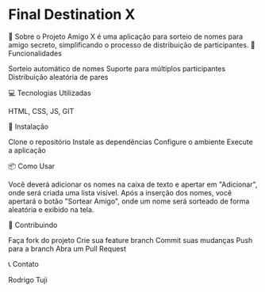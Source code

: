 # Final Destination X
📌 Sobre o Projeto
Amigo X é uma aplicação para sorteio de nomes para amigo secreto, simplificando o processo de distribuição de participantes.
🚀 Funcionalidades

Sorteio automático de nomes
Suporte para múltiplos participantes
Distribuição aleatória de pares

💻 Tecnologias Utilizadas

HTML, CSS, JS, GIT

🔧 Instalação

Clone o repositório
Instale as dependências
Configure o ambiente
Execute a aplicação

📦 Como Usar

Você deverá adicionar os nomes na caixa de texto e apertar em "Adicionar", onde será criada uma lista visível. Após a inserção dos nomes, você apertará o botão "Sortear Amigo", onde um nome será sorteado de forma aleatória e exibido na tela.

🤝 Contribuindo

Faça fork do projeto
Crie sua feature branch
Commit suas mudanças
Push para a branch
Abra um Pull Request

📞 Contato

Rodrigo Tuji
